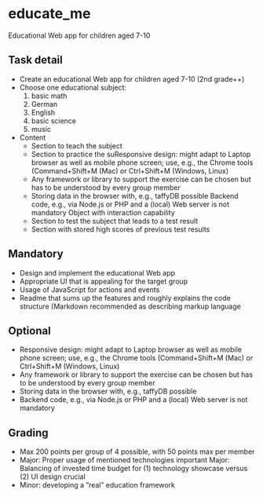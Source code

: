 # educate_me
Educational Web app for children aged 7-10
## Task detail
* Create an educational Web app for children aged 7-10 (2nd grade++)
* Choose one educational subject: 
  1. basic math
  2. German
  3. English
  4. basic science
  5. music
* Content
  * Section to teach the subject
  * Section to practice the suResponsive design: might adapt to Laptop browser as well as mobile phone screen; use, e.g., the Chrome tools (Command+Shift+M (Mac) or Ctrl+Shift+M (Windows, Linux)
  * Any framework or library to support the exercise can be chosen but has to be understood by every group member 
  * Storing data in the browser with, e.g., taffyDB possible Backend code, e.g., via Node.js or PHP and a (local) Web server is not mandatory Object with interaction capability
  * Section to test the subject that leads to a test result
  * Section with stored high scores of previous test results
## Mandatory
* Design and implement the educational Web app
* Appropriate UI that is appealing for the target group
* Usage of JavaScript for actions and events
* Readme that sums up the features and roughly explains the code structure (Markdown recommended as describing markup language
## Optional
* Responsive design: might adapt to Laptop browser as well as mobile phone screen; use, e.g., the Chrome tools (Command+Shift+M (Mac) or Ctrl+Shift+M (Windows, Linux)
* Any framework or library to support the exercise can be chosen but has to be understood by every group member
* Storing data in the browser with, e.g., taffyDB possible
* Backend code, e.g., via Node.js or PHP and a (local) Web server is not mandatory
## Grading
* Max 200 points per group of 4 possible, with 50 points max per member
* Major: Proper usage of mentioned technologies important Major: Balancing of invested time budget for (1) technology showcase versus (2) UI design crucial
* Minor: developing a ”real” education framework
    
